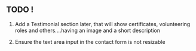 ## TODO !

1. Add a Testimonial section later, that will show certificates, volunteering roles and others....having an image and a short description

2. Ensure the text area input in the contact form is not resizable